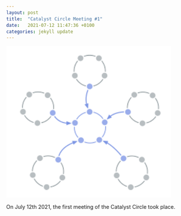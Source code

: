 ```yaml
---
layout: post
title:  "Catalyst Circle Meeting #1"
date:   2021-07-12 11:47:36 +0100
categories: jekyll update
---
```


![Catalyst Circle](/assets/Catalyst-Circle.png)

On July 12th 2021, the first meeting of the Catalyst Circle took place.
